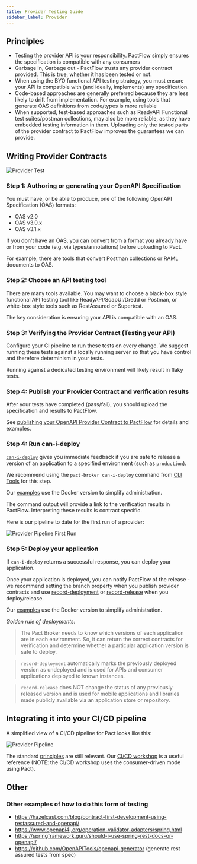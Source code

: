 ```yaml
---
title: Provider Testing Guide
sidebar_label: Provider
---
```


## Principles

- Testing the provider API is your responsibility. PactFlow simply ensures the specification is compatible with any consumers
- Garbage in, Garbage out - PactFlow trusts any provider contract provided. This is true, whether it has been tested or not.
- When using the BYO functional API testing strategy, you must ensure your API is compatible with (and ideally, implements) any specification.
- Code-based approaches are generally preferred because they are less likely to drift from implementation. For example, using tools that generate OAS definitions from code/types is more reliable
- When supported, test-based approaches such as ReadyAPI Functional test suites/postman collections, may also be more reliable, as they have embedded testing information in them. Uploading only the tested parts of the provider contract to PactFlow improves the guarantees we can provide.

## Writing Provider Contracts

![Provider Test](/workshops/bi-directional/1-bi-directional-provider-testing-scope.png "Provider Test")

### Step 1: Authoring or generating your OpenAPI Specification

You must have, or be able to produce, one of the following OpenAPI Specification (OAS) formats:

- OAS v2.0
- OAS v3.0.x
- OAS v3.1.x

If you don't have an OAS, you can convert from a format you already have or from your code (e.g. via types/annotations) before uploading to Pact.

For example, there are tools that convert Postman collections or RAML documents to OAS.

### Step 2: Choose an API testing tool

There are many tools available. You may want to choose a black-box style functional API testing tool like ReadyAPI/SoapUI/Dredd or Postman, or white-box style tools such as RestAssured or Supertest.

The key consideration is ensuring your API is compatible with an OAS.

### Step 3: Verifying the Provider Contract (Testing your API)

Configure your CI pipeline to run these tests on every change. We suggest running these tests against a locally running server so that you have control and therefore determinism in your tests.

Running against a dedicated testing environment will likely result in flaky tests.

### Step 4: Publish your Provider Contract and verification results

After your tests have completed (pass/fail), you should upload the specification and results to PactFlow.

See [publishing your OpenAPI Provider Contract to PactFlow](https://docs.pactflow.io/docs/bi-directional-contract-testing/contracts/oas#publishing-the-provider-contract--results-to-pactflow) for details and examples.

### Step 4: Run can-i-deploy

[`can-i-deploy`](https://docs.pact.io/pact_broker/can_i_deploy/) gives you immediate feedback if you are safe to release a version of an application to a specified environment (such as `production`).

We recommend using the `pact-broker can-i-deploy` command from [CLI Tools](https://docs.pact.io/implementation_guides/cli/#distributions) for this step.

Our [examples](https://github.com/pactflow/example-bi-directional-provider-postman/blob/984f635a2317faea9137d9aa52a17f77324e5568/Makefile#L74) use the Docker version to simplify administration.

The command output will provide a link to the verification results in PactFlow. Interpreting these results is contract specific.

Here is our pipeline to date for the first run of a provider:

![Provider Pipeline First Run](/workshops/bi-directional/2-bi-directional-provider-pipeline-first-run.png "Provider Pipeline First Run")

### Step 5: Deploy your application

If `can-i-deploy` returns a successful response, you can deploy your application.

Once your application is deployed, you can notify PactFlow of the release - we recommend setting the branch property when you publish provider contracts and use [record-deployment](https://docs.pact.io/pact_broker/recording_deployments_and_releases#recording-deployments) or [record-release](https://docs.pact.io/pact_broker/recording_deployments_and_releases#recording-releases) when you deploy/release.

Our [examples](https://github.com/pactflow/example-bi-directional-provider-postman/blob/984f635a2317faea9137d9aa52a17f77324e5568/Makefile#L82) use the Docker version to simplify administration.

_Golden rule of deployments:_

> The Pact Broker needs to know which versions of each application are in each environment. So, it can return the correct contracts for verification and determine whether a particular application version is safe to deploy.

> `record-deployment` automatically marks the previously deployed version as undeployed and is used for APIs and consumer applications deployed to known instances.

> `record-release` does NOT change the status of any previously released version and is used for mobile applications and libraries made publicly available via an application store or repository.

## Integrating it into your CI/CD pipeline

A simplified view of a CI/CD pipeline for Pact looks like this:

![Provider Pipeline](/workshops/bi-directional/3-bi-directional-provider-pipeline-with_consumer.png "Provider Pipeline")

The standard [principles](https://docs.pact.io/pact_nirvana) are still relevant. Our [CI/CD workshop](/docs/workshops/ci-cd) is a useful reference (NOTE: the CI/CD workshop uses the consumer-driven mode using Pact).

## Other

### Other examples of how to do this form of testing

- <https://hazelcast.com/blog/contract-first-development-using-restassured-and-openapi/>
- <https://www.openapi4j.org/operation-validator-adapters/spring.html>
- <https://springframework.guru/should-i-use-spring-rest-docs-or-openapi/>
- <https://github.com/OpenAPITools/openapi-generator> (generate rest assured tests from spec)
